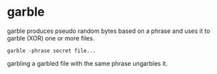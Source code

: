 garble
======

garble produces pseudo random bytes based on a phrase
and uses it to garble (XOR) one or more files.

    garble -phrase secret file...

garbling a garbled file with the same phrase ungarbles it.
